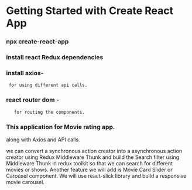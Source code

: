 # Getting Started with Create React App


### npx create-react-app

### install react Redux dependencies

### install axios-
     for using different api calls.

### react router dom -
       for routing the components.     

### This application for Movie rating app.
along with Axios and API calls.

 we can convert a synchronous action creator into a asynchronous action creator using Redux Middleware Thunk and build the Search filter using Middleware Thunk in redux toolkit so that we can search for different movies or shows. Another feature we will add is Movie Card Slider or Carousel component. We will use react-slick library and build a responsive movie carousel.